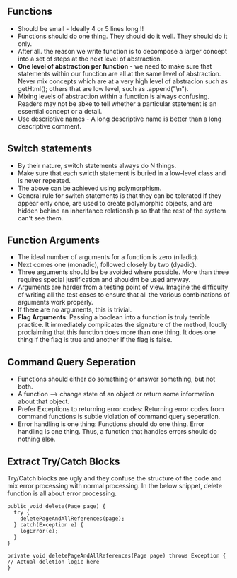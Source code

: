 ## Functions
* Should be small - Ideally 4 or 5 lines long !!
* Functions should do one thing. They should do it well. They should do it only.
* After all. the reason we write function is to decompose a larger concept into a set of steps at the next level of abstraction.
* **One level of abstraction per function** - we need to make sure that statements within our function are all at the same level of abstraction. Never mix concepts which are at a very high level of abstracion such as getHtml(); others that are low level, such as .append("\n").
* Mixing levels of abstraction within a function is always confusing. Readers may not be abke to tell whether a particular statement is an essential concept or a detail.
* Use descriptive names - A long descriptive name is better than a long descriptive comment.

## Switch statements
* By their nature, switch statements always do N things.
* Make sure that each swicth statement is buried in a low-level class and is never repeated.
* The above can be achieved using polymorphism.
* General rule for switch statements is that they can be tolerated if they appear only once, are used to create polymorphic objects, and are hidden behind an inheritance relationship so that the rest of the system can't see them.

## Function Arguments
* The ideal number of arguments for a function is zero (niladic).
* Next comes one (monadic), followed closely by two (dyadic).
* Three arguments should be be avoided where possible. More than three requires special justification and shouldnt be used anyway.
* Arguments are harder from a testing point of view. Imagine the difficulty of writing all the test cases to ensure that all the various combinations of arguments work properly.
* If there are no arguments, this is trivial.
* **Flag Arguments**: Passing a boolean into a function is truly terrible practice. It immediately complicates the signature of the method, loudly proclaiming that this function does more than one thing. It does one thing if the flag is true and another if the flag is false.

## Command Query Seperation
* Functions should either do something or answer something, but not both.
* A function --> change state of an object or return some information about that object.
* Prefer Exceptions to returning error codes: Returning error codes from command functions is subtle violation of command query seperation.
* Error handling is one thing: Functions should do one thing. Error handling is one thing. Thus, a function that handles errors should do nothing else.

## Extract Try/Catch Blocks
Try/Catch blocks are ugly and they confuse the structure of the code and mix error processing with normal processing. In the below snippet, delete function is all about error processing.

```
public void delete(Page page) {
  try {
    deletePageAndAllReferences(page);
  } catch(Exception e) {
    logError(e);
  }
}

private void deletePageAndAllReferences(Page page) throws Exception {
// Actual deletion logic here
}

```
